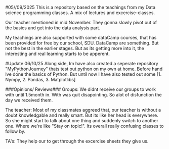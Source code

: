 #05//09/2025
This is a repository based on the teachings from my Data science programming classes. A mix of lectures and excercise-classes. 

Our teacher mentioned in mid November. They gonna slowly pivot out of the basics and get into the data analysis part. 

My teachings are also supported with some dataCamp courses, that has been provided for free by our school, SDU. 
  DataCamp are something. But not the best in the earlier stages. But as its getting more into it, the interesting and real learning starts to be apperent.

#Update 06/10/25
Along side, Im have also created a seperate repository "MyPythonJourney" thats test out python on my own at home.
Before hand Ive done the basics of Python. But until now I have also tested out some [1. Nympy, 2. Pandas, 3. Matplotlibs]

















  ###Opinions/ Reviews###
Groups: We didnt receive our groups to work with until 1.5month in. With was quit disapointing. So alot of disfunction the day we received them. 

The teacher: Most of my classmates aggreed that, our teacher is without a doubt knowledgable and really smart. But its like her head is everywhere. So she might start to talk about one thing and suddenly switch to another one. Where we're like "Stay on topic!".
Its overall really confusing classes to follow by. 

TA's: They help our to get through the excercise sheets they give us. 
